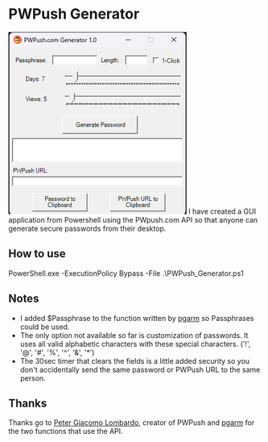 # PWPush Generator
![alt text](https://raw.githubusercontent.com/Tachaeon/PWPush-Generator/main/screengrab.png)
I have created a GUI application from Powershell using the PWpush.com API so that anyone can generate secure passwords from their desktop.

## How to use
PowerShell.exe -ExecutionPolicy Bypass -File .\PWPush_Generator.ps1

## Notes
- I added $Passphrase to the function written by [pgarm](https://github.com/pgarm/pwposh/tree/main) so Passphrases could be used.
- The only option not available so far is customization of passwords. It uses all valid alphabetic characters with these special characters. ('!', '@', '#', '%', '^', '&', '*')
- The 30sec timer that clears the fields is a little added security so you don't accidentally send the same password or PWPush URL to the same person.

## Thanks

Thanks go to [Peter Giacomo Lombardo](https://github.com/pglombardo), creator of PWPush and [pgarm](https://github.com/pgarm/pwposh/tree/main) for the two functions that use the API.